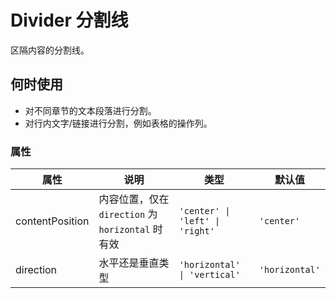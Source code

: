 # Divider 分割线

区隔内容的分割线。

## 何时使用

- 对不同章节的文本段落进行分割。
- 对行内文字/链接进行分割，例如表格的操作列。

<code src="./demos/demo1.tsx"></code>

### 属性

| 属性            | 说明                                              | 类型                            | 默认值         |
| --------------- | ------------------------------------------------- | ------------------------------- | -------------- |
| contentPosition | 内容位置，仅在 `direction` 为 `horizontal` 时有效 | `'center' \| 'left' \| 'right'` | `'center'`     |
| direction       | 水平还是垂直类型                                  | `'horizontal' \| 'vertical'`    | `'horizontal'` |
